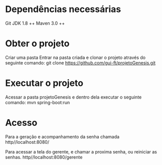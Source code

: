 # Dependências necessárias

Git
JDK 1.8 ++
Maven 3.0 ++

# Obter o projeto

Criar uma pasta
Entrar na pasta criada e clonar o projeto através do seguinte comando:
git clone https://github.com/gui-ft/projetoGenesis.git

# Executar o projeto

Acessar a pasta projetoGenesis e dentro dela executar o seguinte comando:
mvn spring-boot:run

# Acesso

Para a geração e acompanhamento da senha chamada
http//localhost:8080/

Para acessar a tela do gerente, e  chamar a proxima senha, ou reiniciar as senhas.
http//localhost:8080/gerente


